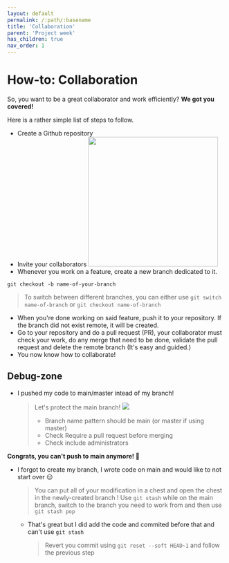 ```yaml
---
layout: default
permalink: /:path/:basename
title: 'Collaboration'
parent: 'Project week'
has_children: true
nav_order: 1
---
```


# How-to: Collaboration

So, you want to be a great collaborator and work efficiently?
**We got you covered!**

Here is a rather simple list of steps to follow.

- Create a Github repository
- Invite your collaborators <img height=300 src='https://i.imgur.com/Wb7XhGz.png'/>
- Whenever you work on a feature, create a new branch dedicated to it.

```
git checkout -b name-of-your-branch
```

> To switch between different branches, you can either use `git switch name-of-branch` or `git checkout name-of-branch`

- When you're done working on said feature, push it to your repository. If the branch did not exist remote, it will be created.
- Go to your repository and do a pull request (PR), your collaborator must check your work, do any merge that need to be done, validate the pull request and delete the remote branch (It's easy and guided.)
- You now know how to collaborate!

## Debug-zone

- I pushed my code to main/master intead of my branch!
  > Let's protect the main branch!
  > <img src="https://i.imgur.com/SvNc5x7.png"/>
  >
  > - Branch name pattern should be main (or master if using master)
  > - Check Require a pull request before merging
  > - Check include administrators

**Congrats, you can't push to main anymore! 🥳**

- I forgot to create my branch, I wrote code on main and would like to not start over 😔
  > You can put all of your modification in a chest and open the chest in the newly-created branch ! Use `git stash` while on the main branch, switch to the branch you need to work from and then use `git stash pop`
  - That's great but I did add the code and commited before that and can't use `git stash`
    > Revert you commit using `git reset --soft HEAD~1` and follow the previous step
